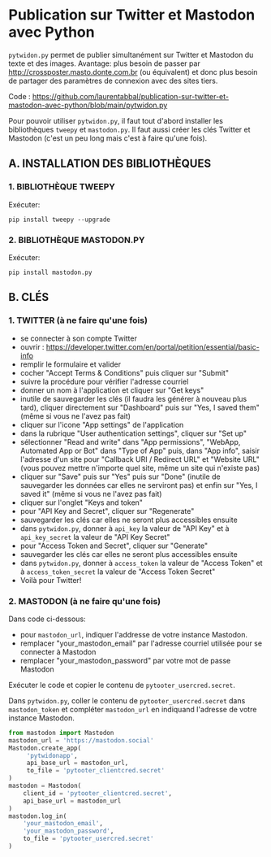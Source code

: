 # Publication sur Twitter et Mastodon avec Python

`pytwidon.py` permet de publier simultanément sur Twitter et Mastodon du texte et des images. Avantage: plus besoin de passer par http://crossposter.masto.donte.com.br (ou équivalent) et donc plus besoin de partager des paramètres de connexion avec des sites tiers.

Code : https://github.com/laurentabbal/publication-sur-twitter-et-mastodon-avec-python/blob/main/pytwidon.py

Pour pouvoir utiliser `pytwidon.py`, il faut tout d'abord installer les bibliothèques `tweepy` et `mastodon.py`. Il faut aussi créer les clés Twitter et Mastodon (c'est un peu long mais c'est à faire qu'une fois).

## A. INSTALLATION DES BIBLIOTHÈQUES

### 1. BIBLIOTHÈQUE TWEEPY
Exécuter:
```
pip install tweepy --upgrade
```

### 2. BIBLIOTHÈQUE MASTODON.PY
Exécuter:
```
pip install mastodon.py
```

## B. CLÉS

### 1. TWITTER (à ne faire qu'une fois)
* se connecter à son compte Twitter
* ouvrir : https://developer.twitter.com/en/portal/petition/essential/basic-info
* remplir le formulaire et valider
* cocher "Accept Terms & Conditions" puis cliquer sur "Submit"
* suivre la procédure pour vérifier l'adresse courriel
* donner un nom à l'application et cliquer sur "Get keys"
* inutile de sauvegarder les clés (il faudra les générer à nouveau plus tard), cliquer directement sur "Dashboard" puis sur "Yes, I saved them" (même si vous ne l'avez pas fait)
* cliquer sur l'icone "App settings" de l'application
* dans la rubrique "User authentication settings", cliquer sur "Set up"
* sélectionner "Read and write" dans "App permissions", "WebApp, Automated App or Bot" dans "Type of App" puis, dans "App info", saisir l'adresse d'un site pour "Callback URI / Redirect URL" et "Website URL" (vous pouvez mettre n'importe quel site, même un site qui n'existe pas) 
* cliquer sur "Save" puis sur "Yes" puis sur "Done" (inutile de sauvegarder les données car elles ne serviront pas) et enfin sur "Yes, I saved it" (même si vous ne l'avez pas fait)
* cliquer sur l'onglet "Keys and token"
* pour "API Key and Secret", cliquer sur "Regenerate"
* sauvegarder les clés car elles ne seront plus accessibles ensuite
* dans `pytwidon.py`, donner à `api_key` la valeur de "API Key" et à `api_key_secret` la valeur de "API Key Secret"
* pour "Access Token and Secret", cliquer sur "Generate"
* sauvegarder les clés car elles ne seront plus accessibles ensuite
* dans `pytwidon.py`, donner à `access_token` la valeur de "Access Token" et à `access_token_secret` la valeur de "Access Token Secret"
* Voilà pour Twitter!


### 2. MASTODON (à ne faire qu'une fois)

Dans code ci-dessous:
* pour `mastodon_url`, indiquer l'addresse de votre instance Mastodon.
* remplacer "your_mastodon_email" par l'adresse courriel utilisée pour se connecter à Mastodon
* remplacer "your_mastodon_password" par votre mot de passe Mastodon

Exécuter le code et copier le contenu de `pytooter_usercred.secret`.

Dans `pytwidon.py`, coller le contenu de `pytooter_usercred.secret` dans `mastodon_token` et compléter `mastodon_url` en indiquand l'adresse de votre instance Mastodon.

```python
from mastodon import Mastodon
mastodon_url = 'https://mastodon.social'
Mastodon.create_app(
     'pytwidonapp',
     api_base_url = mastodon_url,
     to_file = 'pytooter_clientcred.secret'
)
mastodon = Mastodon(
    client_id = 'pytooter_clientcred.secret',
    api_base_url = mastodon_url
)
mastodon.log_in(
    'your_mastodon_email',
    'your_mastodon_password',
    to_file = 'pytooter_usercred.secret'
)
```
